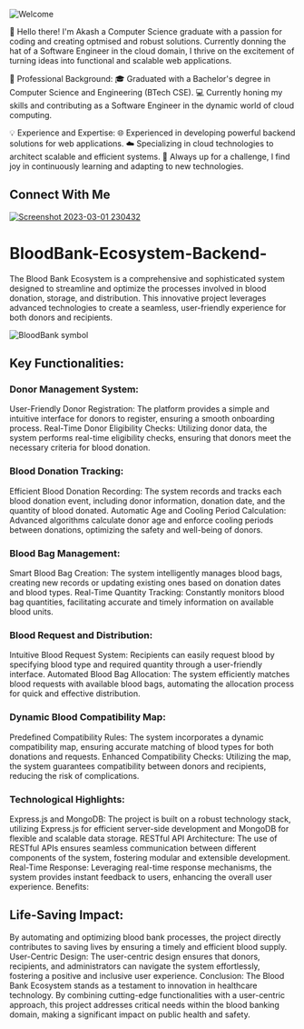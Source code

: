 
 ![Welcome](https://user-images.githubusercontent.com/97841784/222218618-8af6b657-4533-49dd-9f5c-ce31118a4a78.png)

👋 Hello there! I'm Akash  a Computer Science graduate with a passion for coding and creating optmised and robust solutions. Currently donning the hat of a Software Engineer in the cloud domain, I thrive on the excitement of turning ideas into functional and scalable web applications.

🚀 Professional Background:
🎓 Graduated with a Bachelor's degree in Computer Science and Engineering (BTech CSE).
💻 Currently honing my skills and contributing as a Software Engineer in the dynamic world of cloud computing.

💡 Experience and Expertise:
🌐 Experienced in developing powerful backend solutions for web applications.
☁️ Specializing in cloud technologies to architect scalable and efficient systems.
🚀 Always up for a challenge, I find joy in continuously learning and adapting to new technologies.

## Connect With Me
[![Screenshot 2023-03-01 230432](https://user-images.githubusercontent.com/97841784/222218069-91f2f6c2-c7af-4c8d-b828-865ef49843e4.png)
](https://www.linkedin.com/in/akash-chandra-sahu-54016818a/)   


# BloodBank-Ecosystem-Backend-
The Blood Bank Ecosystem is a comprehensive and sophisticated system designed to streamline and optimize the processes involved in blood donation, storage, and distribution. This innovative project leverages advanced technologies to create a seamless, user-friendly experience for both donors and recipients.

![BloodBank symbol](https://github.com/Akash23678/BloodBank-Ecosystem-Backend-/assets/97841784/7c6974cc-12b0-4d56-8a83-9a68c5cd7f8f)

## Key Functionalities:

### Donor Management System:

User-Friendly Donor Registration: The platform provides a simple and intuitive interface for donors to register, ensuring a smooth onboarding process.
Real-Time Donor Eligibility Checks: Utilizing donor data, the system performs real-time eligibility checks, ensuring that donors meet the necessary criteria for blood donation.

### Blood Donation Tracking:
Efficient Blood Donation Recording: The system records and tracks each blood donation event, including donor information, donation date, and the quantity of blood donated.
Automatic Age and Cooling Period Calculation: Advanced algorithms calculate donor age and enforce cooling periods between donations, optimizing the safety and well-being of donors.

### Blood Bag Management:
Smart Blood Bag Creation: The system intelligently manages blood bags, creating new records or updating existing ones based on donation dates and blood types.
Real-Time Quantity Tracking: Constantly monitors blood bag quantities, facilitating accurate and timely information on available blood units.

### Blood Request and Distribution:
Intuitive Blood Request System: Recipients can easily request blood by specifying blood type and required quantity through a user-friendly interface.
Automated Blood Bag Allocation: The system efficiently matches blood requests with available blood bags, automating the allocation process for quick and effective distribution.

### Dynamic Blood Compatibility Map:
Predefined Compatibility Rules: The system incorporates a dynamic compatibility map, ensuring accurate matching of blood types for both donations and requests.
Enhanced Compatibility Checks: Utilizing the map, the system guarantees compatibility between donors and recipients, reducing the risk of complications.

### Technological Highlights:
Express.js and MongoDB: The project is built on a robust technology stack, utilizing Express.js for efficient server-side development and MongoDB for flexible and scalable data storage.
RESTful API Architecture: The use of RESTful APIs ensures seamless communication between different components of the system, fostering modular and extensible development.
Real-Time Response: Leveraging real-time response mechanisms, the system provides instant feedback to users, enhancing the overall user experience.
Benefits:

## Life-Saving Impact: 
By automating and optimizing blood bank processes, the project directly contributes to saving lives by ensuring a timely and efficient blood supply.
User-Centric Design: The user-centric design ensures that donors, recipients, and administrators can navigate the system effortlessly, fostering a positive and inclusive user experience.
Conclusion:
The Blood Bank Ecosystem stands as a testament to innovation in healthcare technology. By combining cutting-edge functionalities with a user-centric approach, this project addresses critical needs within the blood banking domain, making a significant impact on public health and safety.
